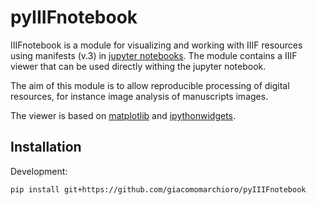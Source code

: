 # pyIIIFnotebook
IIIFnotebook is a module for visualizing and working with IIIF resources using manifests (v.3) in [jupyter notebooks](https://jupyter.org/install). The module contains a IIIF viewer that can be used directly withing the jupyter notebook. 

The aim of this module is to allow reproducible processing of digital resources, 
for instance image analysis of manuscripts images. 

The viewer is based on [matplotlib](https://matplotlib.org/) and [ipythonwidgets](https://ipywidgets.readthedocs.io/en/stable/).

## Installation 

Development:
```
pip install git+https://github.com/giacomomarchioro/pyIIIFnotebook
```
